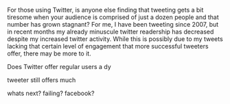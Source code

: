 For those using Twitter, is anyone else finding that tweeting gets a bit tiresome when your audience is comprised of just a dozen people and that number has grown stagnant? For me, I have been tweeting since 2007, but in recent months my already minuscule twitter readership has decreased despite my increased twitter activity. While this is possibly due to my tweets lacking that certain level of engagement that more successful tweeters offer, there may be more to it.  
  
Does Twitter offer regular users a dy  
  
tweeter still offers much  
  
whats next? failing? facebook?  
  
  
  
  
